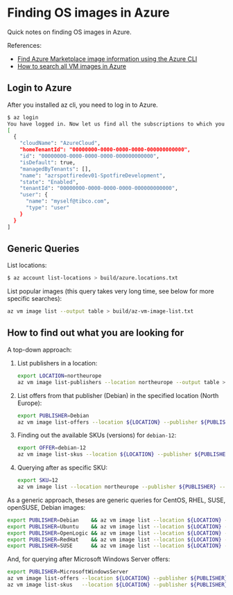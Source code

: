 # Finding OS images in Azure 

Quick notes on finding OS images in Azure.

References:
- [Find Azure Marketplace image information using the Azure CLI](https://docs.microsoft.com/en-us/azure/virtual-machines/linux/cli-ps-findimage)
- [How to search all VM images in Azure](https://lnx.azurewebsites.net/how-to-search-all-vm-images-in-azure/)

## Login to Azure

After you installed az cli, you need to log in to Azure.
```bash
$ az login
You have logged in. Now let us find all the subscriptions to which you have access...
[
  {
    "cloudName": "AzureCloud",
    "homeTenantId": "00000000-0000-0000-0000-000000000000",
    "id": "00000000-0000-0000-0000-000000000000",
    "isDefault": true,
    "managedByTenants": [],
    "name": "azrspotfiredev01-SpotfireDevelopment",
    "state": "Enabled",
    "tenantId": "00000000-0000-0000-0000-000000000000",
    "user": {
      "name": "myself@tibco.com",
      "type": "user"
    }
  }
]
```

## Generic Queries

List locations:
```bash
$ az account list-locations > build/azure.locations.txt
```

List popular images (this query takes very long time, see below for more specific searches):
```bash
az vm image list --output table > build/az-vm-image-list.txt
```

## How to find out what you are looking for

A top-down approach:

1. List publishers in a location:
    ```bash
    export LOCATION=northeurope
    az vm image list-publishers --location northeurope --output table > build/az-vm-image-list-publishers--location-${LOCATION}.txt
    ```

2. List offers from that publisher (Debian) in the specified location (North Europe):
    ```bash
    export PUBLISHER=Debian
    az vm image list-offers --location ${LOCATION} --publisher ${PUBLISHER} --output table > build/az-vm-image-list--location-${LOCATION}--publisher-${PUBLISHER}.txt
    ```  

3. Finding out the available SKUs (versions) for `debian-12`:
    ```bash
    export OFFER=debian-12
    az vm image list-skus --location ${LOCATION} --publisher ${PUBLISHER} --offer ${OFFER} --output table > build/az-vm-image-list--location-${LOCATION}--publisher-${PUBLISHER}--offer-${OFFER}.txt
    ```   

4. Querying after as specific SKU:
   ```bash
   export SKU=12
   az vm image list --location northeurope --publisher ${PUBLISHER} --offer ${OFFER} --sku ${SKU} --all --output table > build/az-vm-image-list--location-${LOCATION}--publisher-${PUBLISHER}--offer-${OFFER}--sku-11.txt
   ```

As a generic approach, theses are generic queries for CentOS, RHEL, SUSE, openSUSE, Debian images:
```bash
export PUBLISHER=Debian    && az vm image list --location ${LOCATION} --publisher ${PUBLISHER} --all --output table > build/az-vm-image-list--location-${LOCATION}--publisher-${PUBLISHER}.txt
export PUBLISHER=Ubuntu    && az vm image list --location ${LOCATION} --publisher ${PUBLISHER} --all --output table > build/az-vm-image-list--location-${LOCATION}--publisher-${PUBLISHER}.txt
export PUBLISHER=OpenLogic && az vm image list --location ${LOCATION} --publisher ${PUBLISHER} --all --output table > build/az-vm-image-list--location-${LOCATION}--publisher-${PUBLISHER}.txt
export PUBLISHER=RedHat    && az vm image list --location ${LOCATION} --publisher ${PUBLISHER} --all --output table > build/az-vm-image-list--location-${LOCATION}--publisher-${PUBLISHER}.txt
export PUBLISHER=SUSE      && az vm image list --location ${LOCATION} --publisher ${PUBLISHER} --all --output table > build/az-vm-image-list--location-${LOCATION}--publisher-${PUBLISHER}.txt
```

And, for querying after Microsoft Windows Server offers:
```bash
export PUBLISHER=MicrosoftWindowsServer
az vm image list-offers --location ${LOCATION} --publisher ${PUBLISHER} --output table > build/az-vm-image-list-offers--location-${LOCATION}--publisher-${PUBLISHER}.txt
az vm image list-skus   --location ${LOCATION} --publisher ${PUBLISHER} --offer WindowsServer --output table > build/az-vm-image-list-skus--location-${LOCATION}--publisher-${PUBLISHER}--offer-WindowsServer.txt
```
